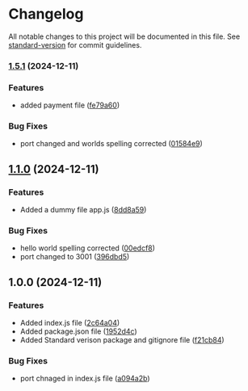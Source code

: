 # Changelog

All notable changes to this project will be documented in this file. See [standard-version](https://github.com/conventional-changelog/standard-version) for commit guidelines.

### [1.5.1](https://github.com/PecozQ/git-flow-example/compare/v1.1.0...v1.5.1) (2024-12-11)


### Features

* added payment file ([fe79a60](https://github.com/PecozQ/git-flow-example/commit/fe79a601f6c77096f51aa77748af2b9b744aed2f))


### Bug Fixes

* port changed and worlds spelling corrected ([01584e9](https://github.com/PecozQ/git-flow-example/commit/01584e9aba130f519a846d59bc92c571c31a0776))

## [1.1.0](https://github.com/PecozQ/git-flow-example/compare/vv1.0.0...v1.1.0) (2024-12-11)


### Features

* Added a dummy file app.js ([8dd8a59](https://github.com/PecozQ/git-flow-example/commit/8dd8a593430f991043709e3dd66ce07f65d886b0))


### Bug Fixes

*  hello world spelling corrected ([00edcf8](https://github.com/PecozQ/git-flow-example/commit/00edcf81f0b44268aec5b417df46c6199284bcfd))
* port changed to 3001 ([396dbd5](https://github.com/PecozQ/git-flow-example/commit/396dbd59a730983b35104f601ca7ea117ef077b5))

## 1.0.0 (2024-12-11)


### Features

* Added index.js file ([2c64a04](https://github.com/PecozQ/git-flow-example/commit/2c64a04cbe336b5e5a894ec6363439d2829f493b))
* Added package.json file ([1952d4c](https://github.com/PecozQ/git-flow-example/commit/1952d4c4b7ef55d4e2bec1676e0788b5b19ea326))
* Added Standard verison package and gitignore file ([f21cb84](https://github.com/PecozQ/git-flow-example/commit/f21cb847aa7f59b8de71bd13fa5171539e5d2f0f))


### Bug Fixes

* port chnaged in index.js file ([a094a2b](https://github.com/PecozQ/git-flow-example/commit/a094a2b4ae9e4b5549ed2589eb91f4defa4e2c4f))
